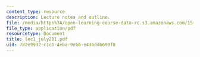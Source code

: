 ```yaml
---
content_type: resource
description: Lecture notes and outline.
file: /media/https%3A/open-learning-course-data-rc.s3.amazonaws.com/15-778-management-of-supply-networks-for-products-and-services-summer-2004/782e9932c1c14eba9ebbe43bddb690f0_lec1_july201.pdf
file_type: application/pdf
resourcetype: Document
title: lec1_july201.pdf
uid: 782e9932-c1c1-4eba-9ebb-e43bddb690f0
---
```

